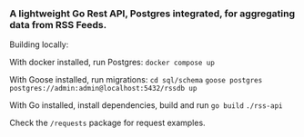 ### A lightweight Go Rest API, Postgres integrated, for aggregating data from RSS Feeds.

Building locally:

With docker installed, run Postgres:
`docker compose up`

With Goose installed, run migrations:
`cd sql/schema`
`goose postgres postgres://admin:admin@localhost:5432/rssdb up`

With Go installed, install dependencies, build and run
`go build`
`./rss-api`

Check the `/requests` package for request examples.